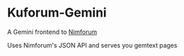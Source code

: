 # Kuforum-Gemini
A Gemini frontend to [Nimforum](https://github.com/nim-lang/nimforum)

Uses Nimforum's JSON API and serves you gemtext pages
